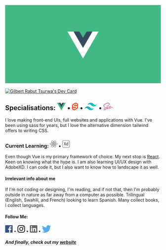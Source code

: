 <img src="https://raw.githubusercontent.com/GillyRabutTsurwa/GillyRabutTsurwa/master/VueBanner.jpg">

<a href="https://app.daily.dev/gtsurwa"><img src="https://api.daily.dev/devcards/ac74af9dec804e4789cfdc154c5361fa.png?r=078" width="400" alt="Gilbert Rabut Tsurwa's Dev Card"/></a>
## Specialisations: [<img src="https://raw.githubusercontent.com/GillyRabutTsurwa/GillyRabutTsurwa/master/vue.svg">][vue] • [<img src="https://raw.githubusercontent.com/GillyRabutTsurwa/GillyRabutTsurwa/master/svelte.svg">][svelte] • [<img src="https://raw.githubusercontent.com/GillyRabutTsurwa/GillyRabutTsurwa/master/tailwind.svg">][tailwind] • [<img src="https://raw.githubusercontent.com/GillyRabutTsurwa/GillyRabutTsurwa/master/sass.svg">][tailwind]

I love making front-end UIs, full websites and applications with Vue. I've been using sass for years, but I love the alternative dimension tailwind offers to writing CSS.

### Current Learning: [<img src="https://raw.githubusercontent.com/GillyRabutTsurwa/GillyRabutTsurwa/master/react.svg">][react] • <img src="https://raw.githubusercontent.com/GillyRabutTsurwa/GillyRabutTsurwa/master/adobexd.svg">
Even though Vue is my primary framework of choice. My next stop is [React][react]. Keen on knowing what the hype is. I am also learning UI/UX design with AdobeXD. I can code it, but I also want to know how to landscape it as well.

#### Irrelevant info about me

If I'm not coding or designing, I'm reading, and if not that, then I'm probably outside in nature as far away from a computer as possible. Trilingual (English, Swahili, and French) looking to learn Spanish. Many collect books, I collect languages.




#### Follow Me: 
  [<img src="https://raw.githubusercontent.com/GillyRabutTsurwa/GillyRabutTsurwa/master/facebook.svg">][facebook] • [<img src="https://raw.githubusercontent.com/GillyRabutTsurwa/GillyRabutTsurwa/master/instagram.svg">][instagram] • [<img src="https://raw.githubusercontent.com/GillyRabutTsurwa/GillyRabutTsurwa/master/linkedin.svg">][linkedin] • [<img src="https://raw.githubusercontent.com/GillyRabutTsurwa/GillyRabutTsurwa/master/twitter.svg">][twitter]


[vue]: https://vuejs.org/
[svelte]: https://svelte.dev
[tailwind]: https://tailwindcss.com
[react]: https://reactjs.org/
[website]: https://portfolio-gilbertrabuttsurwa.netlify.app/
[twitter]: https://twitter.com/GTsurwa
[instagram]: https://www.instagram.com/rabuttsurwa96/
[linkedin]: https://www.linkedin.com/in/gilberttsurwa/
[facebook]: https://www.linkedin.com/in/gilberttsurwa/

##### And finally, check out my [website][website]
 
